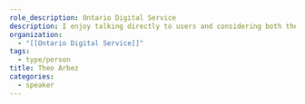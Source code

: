 ```yaml
---
role_description: Ontario Digital Service
description: I enjoy talking directly to users and considering both the nitty gritty of a design and where it falls in an end-to-end service. In my spare time you can find me playing guitar, working out, or reading.
organization:
  - "[[Ontario Digital Service]]"
tags:
  - type/person
title: Theo Arbez
categories:
  - speaker
---
```


